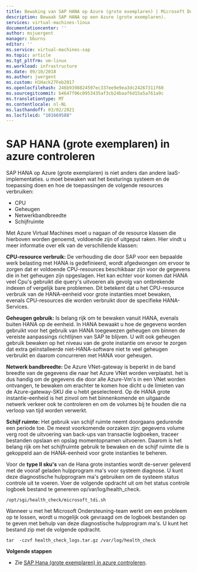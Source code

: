 ```yaml
---
title: Bewaking van SAP HANA op Azure (grote exemplaren) | Microsoft Docs
description: Bewaak SAP HANA op een Azure (grote exemplaren).
services: virtual-machines-linux
documentationcenter: ''
author: msjuergent
manager: bburns
editor: ''
ms.service: virtual-machines-sap
ms.topic: article
ms.tgt_pltfrm: vm-linux
ms.workload: infrastructure
ms.date: 09/10/2018
ms.author: juergent
ms.custom: H1Hack27Feb2017
ms.openlocfilehash: 246b9398824597ec337ee9e9ea3dc24267311f60
ms.sourcegitcommit: b4647f06c0953435af3cb24baaf6d15a5a761a9c
ms.translationtype: MT
ms.contentlocale: nl-NL
ms.lasthandoff: 03/02/2021
ms.locfileid: "101669588"
---
```

# <a name="how-to-monitor-sap-hana-large-instances-on-azure"></a>SAP HANA (grote exemplaren) in azure controleren

SAP HANA op Azure (grote exemplaren) is niet anders dan andere IaaS-implementaties. u moet bewaken wat het besturings systeem en de toepassing doen en hoe de toepassingen de volgende resources verbruiken:

- CPU
- Geheugen
- Netwerkbandbreedte
- Schijfruimte

Met Azure Virtual Machines moet u nagaan of de resource klassen die hierboven worden genoemd, voldoende zijn of uitgeput raken. Hier vindt u meer informatie over elk van de verschillende klassen:

**CPU-resource verbruik:** De verhouding die door SAP voor een bepaalde werk belasting met HANA is gedefinieerd, wordt afgedwongen om ervoor te zorgen dat er voldoende CPU-resources beschikbaar zijn voor de gegevens die in het geheugen zijn opgeslagen. Het kan echter voor komen dat HANA veel Cpu's gebruikt die query's uitvoeren als gevolg van ontbrekende indexen of vergelijk bare problemen. Dit betekent dat u het CPU-resource verbruik van de HANA-eenheid voor grote instanties moet bewaken, evenals CPU-resources die worden verbruikt door de specifieke HANA-Services.

**Geheugen gebruik:** Is belang rijk om te bewaken vanuit HANA, evenals buiten HANA op de eenheid. In HANA bewaakt u hoe de gegevens worden gebruikt voor het gebruik van HANA toegewezen geheugen om binnen de vereiste aanpassings richtlijnen van SAP te blijven. U wilt ook geheugen gebruik bewaken op het niveau van de grote instantie om ervoor te zorgen dat extra geïnstalleerde niet-HANA-software niet te veel geheugen verbruikt en daarom concurreren met HANA voor geheugen.

**Netwerk bandbreedte:** De Azure VNet-gateway is beperkt in de band breedte van de gegevens die naar het Azure VNet worden verplaatst. het is dus handig om de gegevens die door alle Azure-Vm's in een VNet worden ontvangen, te bewaken om erachter te komen hoe dicht u de limieten van de Azure-gateway-SKU die u hebt geselecteerd. Op de HANA grote instantie-eenheid is het zinvol om het binnenkomende en uitgaande netwerk verkeer ook te controleren en om de volumes bij te houden die na verloop van tijd worden verwerkt.

**Schijf ruimte:** Het gebruik van schijf ruimte neemt doorgaans gedurende een periode toe. De meest voorkomende oorzaken zijn: gegevens volume verg root de uitvoering van back-ups van transactie logboeken, traceer bestanden opslaan en opslag momentopnamen uitvoeren. Daarom is het belang rijk om het schijfruimte gebruik te bewaken en de schijf ruimte die is gekoppeld aan de HANA-eenheid voor grote instanties te beheren.

Voor de **type II sku's** van de Hana grote instanties wordt de-server geleverd met de vooraf geladen hulpprogram ma's voor systeem diagnose. U kunt deze diagnostische hulpprogram ma's gebruiken om de systeem status controle uit te voeren. Voer de volgende opdracht uit om het status controle logboek bestand te genereren op/var/log/health_check.
```
/opt/sgi/health_check/microsoft_tdi.sh
```
Wanneer u met het Microsoft Ondersteuning-team werkt om een probleem op te lossen, wordt u mogelijk ook gevraagd om de logboek bestanden op te geven met behulp van deze diagnostische hulpprogram ma's. U kunt het bestand zip met de volgende opdracht.
```
tar  -czvf health_check_logs.tar.gz /var/log/health_check
```

**Volgende stappen**

- Zie [SAP Hana (grote exemplaren) in azure controleren](./hana-monitor-troubleshoot.md).
